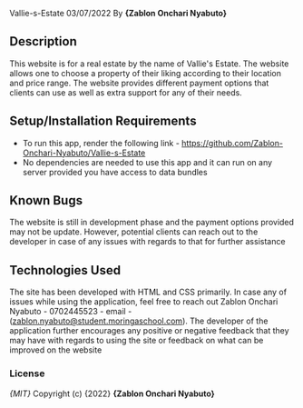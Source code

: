 Vallie-s-Estate
03/07/2022
By **{Zablon Onchari Nyabuto}**
## Description
This website is for a real estate by the name of Vallie's Estate. The website allows one to choose a property of their liking according to their location and price range. The website provides different payment options that clients can use as well as extra support for any of their needs.
## Setup/Installation Requirements
* To run this app, render the following link - https://github.com/Zablon-Onchari-Nyabuto/Vallie-s-Estate
* No dependencies are needed to use this app and it can run on any server provided you have access to data bundles
## Known Bugs
The website is still in development phase and the payment options provided may not be update. However, potential clients can reach out to the developer in case of any issues with regards to that for further assistance
## Technologies Used
The site has been developed with HTML and CSS primarily. In case any of issues while using the application, feel free to reach out Zablon Onchari Nyabuto - 0702445523 - email - (zablon.nyabuto@student.moringaschool.com). The developer of the application further encourages any positive or negative feedback that they may have with regards to using the site or feedback on what can be improved on the website
### License
*{MIT}*
Copyright (c) {2022} **{Zablon Onchari Nyabuto}**
